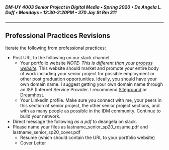 ##### DM-UY 4003 Senior Project in Digital Media • Spring 2020 • De Angela L. Duff • Mondays • 12:30-2:20PM • 370 Jay St Rm 311

---

## Professional Practices Revisions

Iterate the following from professional practices: 

* Post URL to the following on our slack channel. 
	* Your portfolio website *NOTE: This is different than your [process website](website.md).*  This website should market and promote your entire body of work including your senior project for possible employment or other post graduation opportunities. Ideally, you should have your own domain name. I suggest getting your own domain name through an ISP (Internet Service Provider. I recommend [Siteground](http://siteground.com) or [Dreamhost](http://dreamhost.com).
	* Your LinkedIn profile. Make sure you connect with me, your peers in this section of senior project, the other senior project sections, and with as many people  as possible in the IDM community. Continue to build your network.
* Direct message the following *as a pdf* to deangela on slack. 
* Please name your files as lastname_senior_sp20_resume.pdf and lastname_senior_sp20_cover.pdf 
	* Resume (which should contain the URL to your portfolio website)
	* Cover Letter





